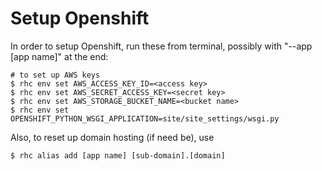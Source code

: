 Setup Openshift
==============

In order to setup Openshift, run these from terminal, possibly with "--app [app name]" at the end:

```
# to set up AWS keys
$ rhc env set AWS_ACCESS_KEY_ID=<access key>
$ rhc env set AWS_SECRET_ACCESS_KEY=<secret key>
$ rhc env set AWS_STORAGE_BUCKET_NAME=<bucket name>
$ rhc env set OPENSHIFT_PYTHON_WSGI_APPLICATION=site/site_settings/wsgi.py
```

Also, to reset up domain hosting (if need be), use

```
$ rhc alias add [app name] [sub-domain].[domain]
```